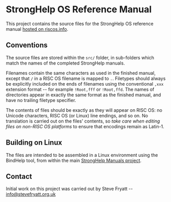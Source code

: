 StrongHelp OS Reference Manual
==============================

This project contains the source files for the StrongHelp OS reference manual [hosted on riscos.info](http://www.riscos.info/downloads/stronghelp/manuals/).


Conventions
-----------

The source files are stored within the `src/` folder, in sub-folders which match the names of the completed StrongHelp manuals.

Filenames contain the same characters as used in the finished manual, except that `/` in a RISC OS filename is mapped to `.`. Filetypes should always be explicitly included on the ends of filenames using the conventional `,xxx` extension format -- for example `!Root,fff` or `!Root,ffd`. The names of directories appear in exactly the same format as the finished manual, and have no trailing filetype specifier.

The contents of files should be exactly as they will appear on RISC OS: no Unicode characters, RISC OS (or Linux) line endings, and so on. No translation is carried out on the files' contents, so *take care when editing files on non-RISC OS platforms* to ensure that encodings remain as Latin-1.


Building on Linux
-----------------

The files are intended to be assembled in a Linux environment using the BindHelp tool, from within the main [StrongHelp Manuals project](https://github.com/riscos-dot-info/stronghelp-manuals).


Contact
-------

Initial work on this project was carried out by Steve Fryatt -- info@stevefryatt.org.uk
